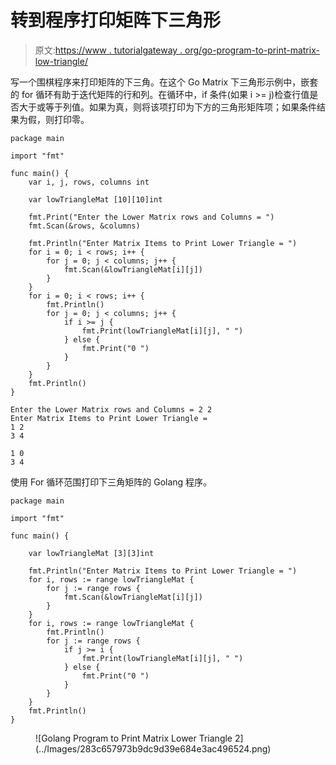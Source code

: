 # 转到程序打印矩阵下三角形

> 原文:[https://www . tutorialgateway . org/go-program-to-print-matrix-low-triangle/](https://www.tutorialgateway.org/go-program-to-print-matrix-lower-triangle/)

写一个围棋程序来打印矩阵的下三角。在这个 Go Matrix 下三角形示例中，嵌套的 for 循环有助于迭代矩阵的行和列。在循环中，if 条件(如果 i >= j)检查行值是否大于或等于列值。如果为真，则将该项打印为下方的三角形矩阵项；如果条件结果为假，则打印零。

```
package main

import "fmt"

func main() {
    var i, j, rows, columns int

    var lowTriangleMat [10][10]int

    fmt.Print("Enter the Lower Matrix rows and Columns = ")
    fmt.Scan(&rows, &columns)

    fmt.Println("Enter Matrix Items to Print Lower Triangle = ")
    for i = 0; i < rows; i++ {
        for j = 0; j < columns; j++ {
            fmt.Scan(&lowTriangleMat[i][j])
        }
    }
    for i = 0; i < rows; i++ {
        fmt.Println()
        for j = 0; j < columns; j++ {
            if i >= j {
                fmt.Print(lowTriangleMat[i][j], " ")
            } else {
                fmt.Print("0 ")
            }
        }
    }
    fmt.Println()
}
```

```
Enter the Lower Matrix rows and Columns = 2 2
Enter Matrix Items to Print Lower Triangle = 
1 2
3 4

1 0 
3 4 
```

使用 For 循环范围打印下三角矩阵的 Golang 程序。

```
package main

import "fmt"

func main() {

    var lowTriangleMat [3][3]int

    fmt.Println("Enter Matrix Items to Print Lower Triangle = ")
    for i, rows := range lowTriangleMat {
        for j := range rows {
            fmt.Scan(&lowTriangleMat[i][j])
        }
    }
    for i, rows := range lowTriangleMat {
        fmt.Println()
        for j := range rows {
            if j >= i {
                fmt.Print(lowTriangleMat[i][j], " ")
            } else {
                fmt.Print("0 ")
            }
        }
    }
    fmt.Println()
}
```

<figure class="wp-block-image size-large">![Golang Program to Print Matrix Lower Triangle 2](../Images/283c657973b9dc9d39e684e3ac496524.png)</figure>